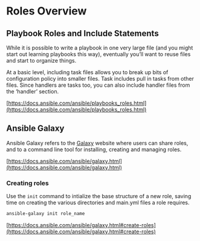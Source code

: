 # Roles Overview

## Playbook Roles and Include Statements

While it is possible to write a playbook in one very large file (and you might start out learning playbooks this way), eventually you’ll want to reuse files and start to organize things.

At a basic level, including task files allows you to break up bits of configuration policy into smaller files. Task includes pull in tasks from other files. Since handlers are tasks too, you can also include handler files from the ‘handler’ section.

[https://docs.ansible.com/ansible/playbooks_roles.html](https://docs.ansible.com/ansible/playbooks_roles.html)

## Ansible Galaxy

Ansible Galaxy refers to the [Galaxy](https://galaxy.ansible.com/) website
where users can share roles, and to a command line tool for installing,
creating and managing roles.

[https://docs.ansible.com/ansible/galaxy.html](https://docs.ansible.com/ansible/galaxy.html)

### Creating roles

Use the `init` command to intialize the base structure of a new role,
saving time on creating the various directories and main.yml files a
role requires.

```sh
ansible-galaxy init role_name
```

[https://docs.ansible.com/ansible/galaxy.html#create-roles](https://docs.ansible.com/ansible/galaxy.html#create-roles)
